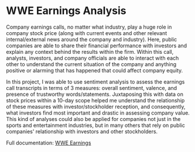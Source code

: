# WWE Earnings Analysis

Company earnings calls, no matter what industry, play a huge role in company stock price (along with current events and other relevant internal/external news around the company and industry). Here, public companies are able to share their financial performance with investors and explain any context behind the results within the firm. Within this call, analysts, investors, and company officials are able to interact with each other to understand the current situation of the company and anything positive or alarming that has happened that could affect company equity.

In this project, I was able to use sentiment analysis to assess the earnings call transcripts in terms of 3 measures: overall sentiment, valence, and presence of trustworthy words/statements. Juxtaposing this with data on stock prices within a 10-day scope helped me understand the relationship of these measures with investor/stockholder reception, and consequently, what investors find most important and drastic in assessing company value. This kind of analyses could also be applied for companies not just in the sports and entertainment industries, but in many others that rely on public companies' relationship with investors and other stockholders.

Full documentation: [WWE Earnings](https://www.gcherreralim.com/docu/wwe-earnings-report)
